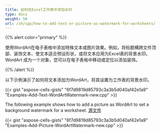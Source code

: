 ```yaml
---
title: 如何在Excel工作表中添加水印
type: docs
weight: 50
url: /zh/cpp/how-to-add-text-or-picture-as-watermark-for-worksheets/
---
```


{{% alert color="primary" %}} 

使用WordArt在电子表格中添加特殊文本或图片效果。例如，将标题横跨文件顶部、装饰文本、使文本适合预设形状，或将文本应用为Excel表的背景水印。WordArt 成为一个对象，您可以在电子表格中移动或定位以添加装饰。

{{% /alert %}} 

以下示例演示了如何将文本添加为WordArt，将其设置为工作表的背景水印。

{{< gist "aspose-cells-gists" "6f7d9819d85793c3a3b5d040af42e1a9" "Examples-Add-Text-WordArtWatermark-new.cpp" >}}

The following example shows how to add a picture as WordArt to set a background watermark for a worksheet. <a href="watermark.png"  download="watermark.png">源文件</a>


{{< gist "aspose-cells-gists" "6f7d9819d85793c3a3b5d040af42e1a9" "Examples-Add-Picture-WordArtWatermark-new.cpp" >}}


